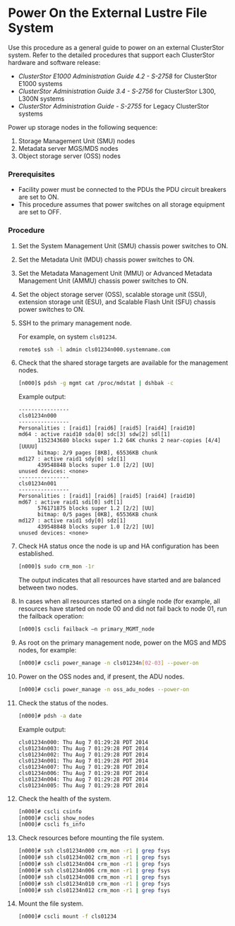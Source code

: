 # Power On the External Lustre File System

Use this procedure as a general guide to power on an external ClusterStor system. Refer to the detailed procedures that support each ClusterStor hardware and software release:

* *ClusterStor E1000 Administration Guide 4.2 - S-2758* for ClusterStor E1000 systems
* *ClusterStor Administration Guide 3.4 - S-2756* for ClusterStor L300, L300N systems
* *ClusterStor Administration Guide - S-2755* for Legacy ClusterStor systems

Power up storage nodes in the following sequence:

1.  Storage Management Unit \(SMU\) nodes
2.  Metadata server MGS/MDS nodes
3.  Object storage server \(OSS\) nodes

### Prerequisites

* Facility power must be connected to the PDUs the PDU circuit breakers are set to ON.
* This procedure assumes that power switches on all storage equipment are set to OFF.


### Procedure

1.  Set the System Management Unit \(SMU\) chassis power switches to ON.

2.  Set the Metadata Unit \(MDU\) chassis power switches to ON.

3.  Set the Metadata Management Unit \(MMU\) or Advanced Metadata Management Unit \(AMMU\) chassis power switches to ON.

4.  Set the object storage server \(OSS\), scalable storage unit \(SSU\), extension storage unit \(ESU\), and Scalable Flash Unit \(SFU\) chassis power switches to ON.

5.  SSH to the primary management node.

    For example, on system `cls01234`.

    ```bash
    remote$ ssh -l admin cls01234n000.systemname.com
    ```

6.  Check that the shared storage targets are available for the management nodes.

    ```bash
    [n000]$ pdsh -g mgmt cat /proc/mdstat | dshbak -c
    ```

    Example output:

    ```
    ----------------
    cls01234n000
    ----------------
    Personalities : [raid1] [raid6] [raid5] [raid4] [raid10]
    md64 : active raid10 sda[0] sdc[3] sdw[2] sdl[1]
          1152343680 blocks super 1.2 64K chunks 2 near-copies [4/4] [UUUU]
          bitmap: 2/9 pages [8KB], 65536KB chunk
    md127 : active raid1 sdy[0] sdz[1]
          439548848 blocks super 1.0 [2/2] [UU]
    unused devices: <none>
    ----------------
    cls01234n001
    ----------------
    Personalities : [raid1] [raid6] [raid5] [raid4] [raid10]
    md67 : active raid1 sdi[0] sdt[1]
          576171875 blocks super 1.2 [2/2] [UU]
          bitmap: 0/5 pages [0KB], 65536KB chunk
    md127 : active raid1 sdy[0] sdz[1]
          439548848 blocks super 1.0 [2/2] [UU]
    unused devices: <none>
    ```

7.  Check HA status once the node is up and HA configuration has been established.

    ```bash
    [n000]$ sudo crm_mon -1r
    ```

    The output indicates that all resources have started and are balanced between two nodes.

8.  In cases when all resources started on a single node \(for example, all resources have started on node 00 and did not fail back to node 01, run the failback operation:

    ```bash
    [n000]$ cscli failback –n primary_MGMT_node
    ```

9.  As root on the primary management node, power on the MGS and MDS nodes, for example:

    ```bash
    [n000]# cscli power_manage -n cls01234n[02-03] --power-on

    ```

10. Power on the OSS nodes and, if present, the ADU nodes.

    ```bash
    [n000]# cscli power_manage -n oss_adu_nodes --power-on

    ```

11. Check the status of the nodes.

    ```bash
    [n000]# pdsh -a date
    ```

    Example output:
    
    ```
    cls01234n000: Thu Aug 7 01:29:28 PDT 2014
    cls01234n003: Thu Aug 7 01:29:28 PDT 2014
    cls01234n002: Thu Aug 7 01:29:28 PDT 2014
    cls01234n001: Thu Aug 7 01:29:28 PDT 2014
    cls01234n007: Thu Aug 7 01:29:28 PDT 2014
    cls01234n006: Thu Aug 7 01:29:28 PDT 2014
    cls01234n004: Thu Aug 7 01:29:28 PDT 2014
    cls01234n005: Thu Aug 7 01:29:28 PDT 2014
    ```

12. Check the health of the system.

    ```bash
    [n000]# cscli csinfo
    [n000]# cscli show_nodes
    [n000]# cscli fs_info
    ```

13. Check resources before mounting the file system.

    ```bash
    [n000]# ssh cls01234n000 crm_mon -r1 | grep fsys
    [n000]# ssh cls01234n002 crm_mon -r1 | grep fsys
    [n000]# ssh cls01234n004 crm_mon -r1 | grep fsys
    [n000]# ssh cls01234n006 crm_mon -r1 | grep fsys
    [n000]# ssh cls01234n008 crm_mon -r1 | grep fsys
    [n000]# ssh cls01234n010 crm_mon -r1 | grep fsys
    [n000]# ssh cls01234n012 crm_mon -r1 | grep fsys
    ```

14. Mount the file system.

    ```bash
    [n000]# cscli mount -f cls01234
    ```

